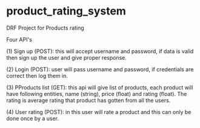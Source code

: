 # product_rating_system
DRF Project for Products rating

Four API's

(1) Sign up (POST): this will accept username and password, if data is valid then sign up the user and give proper response.

(2) Login (POST): user will pass username and password, if credentials are correct then log them in.

(3) PProducts list (GET): this api will give list of products, each product will have following entities, name (string), 
price (float) and rating (float). The rating is average rating that product has gotten from all the users.

(4) User rating (POST): in this user will rate a product and this can only be done once by a user.
